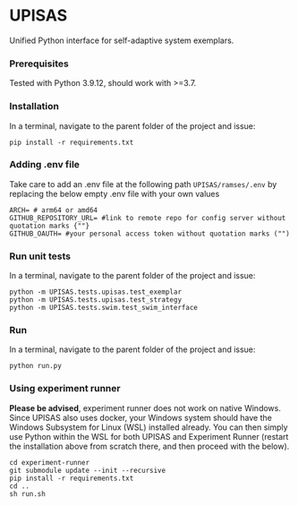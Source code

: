 # UPISAS
Unified Python interface for self-adaptive system exemplars.

### Prerequisites 
Tested with Python 3.9.12, should work with >=3.7.

### Installation
In a terminal, navigate to the parent folder of the project and issue:
```
pip install -r requirements.txt
```

### Adding .env file
Take care to add an .env file at the following path ```UPISAS/ramses/.env``` by replacing the below empty .env file with your own values

```
ARCH= # arm64 or amd64
GITHUB_REPOSITORY_URL= #link to remote repo for config server without quotation marks {""}
GITHUB_OAUTH= #your personal access token without quotation marks ("")

```

### Run unit tests
In a terminal, navigate to the parent folder of the project and issue:
```
python -m UPISAS.tests.upisas.test_exemplar
python -m UPISAS.tests.upisas.test_strategy
python -m UPISAS.tests.swim.test_swim_interface
```
### Run
In a terminal, navigate to the parent folder of the project and issue:
```
python run.py
```

### Using experiment runner 
**Please be advised**, experiment runner does not work on native Windows. Since UPISAS also uses docker, your Windows system should have the Windows Subsystem for Linux (WSL) installed already. You can then simply use Python within the WSL for both UPISAS and Experiment Runner (restart the installation above from scratch there, and then proceed with the below).
```
cd experiment-runner
git submodule update --init --recursive
pip install -r requirements.txt
cd ..
sh run.sh 
```


